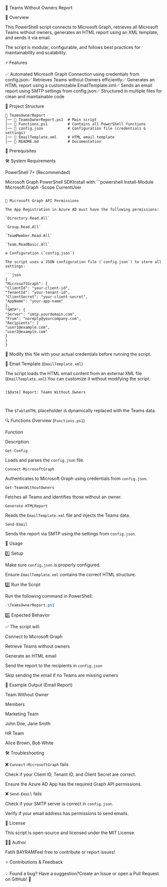 📝 Teams Without Owners Report

📌 Overview

This PowerShell script connects to Microsoft Graph, retrieves all Microsoft Teams without owners, generates an HTML report using an XML template, and sends it via email.

The script is modular, configurable, and follows best practices for maintainability and scalability.

⚡ Features

✅ Automated Microsoft Graph Connection using credentials from config.json✅ Retrieves Teams without Owners efficiently✅ Generates an HTML report using a customizable EmailTemplate.xml✅ Sends an email report using SMTP settings from config.json✅ Structured in multiple files for clean and maintainable code

📂 Project Structure

```
📂 TeamsOwnerReport
│── 📄 TeamsOwnerReport.ps1  # Main script
│── 📄 Functions.ps1         # Contains all PowerShell functions
│── 📄 config.json           # Configuration file (credentials & settings)
│── 📄 EmailTemplate.xml     # HTML email template
│── 📄 README.md             # Documentation
```

🔧 Prerequisites

🛠 System Requirements

PowerShell 7+ (Recommended)

Microsoft Graph PowerShell SDKInstall with:```powershell
Install-Module Microsoft.Graph -Scope CurrentUser
```

🔑 Microsoft Graph API Permissions

The App Registration in Azure AD must have the following permissions:

`Directory.Read.All`

`Group.Read.All`

`TeamMember.Read.All`

`Team.ReadBasic.All`

⚙️ Configuration (`config.json`)

The script uses a JSON configuration file (`config.json`) to store all settings:

```json
{
"MicrosoftGraph": {
"ClientId": "your-client-id",
"TenantId": "your-tenant-id",
"ClientSecret": "your-client-secret",
"AppName": "your-app-name"
},
"SMTP": {
"Server": "smtp.yourdomain.com",
"From": "noreply@yourcompany.com",
"Recipients": [
"user1@example.com",
"user2@example.com"
]
}
}
```

📌 Modify this file with your actual credentials before running the script.

📜 Email Template (`EmailTemplate.xml`)

The script loads the HTML email content from an external XML file (`EmailTemplate.xml`).You can customize it without modifying the script.

```xml

[$Date] Report: Teams Without Owners




```

The `$TableHTML` placeholder is dynamically replaced with the Teams data.

🔍 Functions Overview (`Functions.ps1`)

Function

Description

`Get-Config`

Loads and parses the `config.json` file.

`Connect-MicrosoftGraph`

Authenticates to Microsoft Graph using credentials from `config.json`.

`Get-TeamsWithoutOwners`

Fetches all Teams and identifies those without an owner.

`Generate-HTMLReport`

Reads the `EmailTemplate.xml` file and injects the Teams data.

`Send-Email`

Sends the report via SMTP using the settings from `config.json`.

🚀 Usage

1️⃣ Setup

Make sure `config.json` is properly configured.

Ensure `EmailTemplate.xml` contains the correct HTML structure.

2️⃣ Run the Script

Run the following command in PowerShell:

```powershell
.\TeamsOwnerReport.ps1
```

3️⃣ Expected Behavior

✅ The script will:

Connect to Microsoft Graph

Retrieve Teams without owners

Generate an HTML email

Send the report to the recipients in `config.json`

Skip sending the email if no Teams are missing owners

📌 Example Output (Email Report)

Team Without Owner

Members

Marketing Team

John Doe, Jane Smith

HR Team

Alice Brown, Bob White

🛠 Troubleshooting

❌ `Connect-MicrosoftGraph` fails

Check if your Client ID, Tenant ID, and Client Secret are correct.

Ensure the Azure AD App has the required Graph API permissions.

❌ `Send-Email` fails

Check if your SMTP server is correct in `config.json`.

Verify if your email address has permissions to send emails.

📜 License

This script is open-source and licensed under the MIT License.

👨‍💻 Author

Fatih BAYRAMFeel free to contribute or report issues!

⭐ Contributions & Feedback

💡 Found a bug? Have a suggestion?Create an Issue or open a Pull Request on GitHub! 🚀
